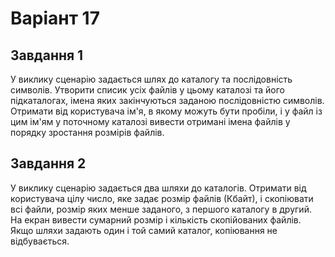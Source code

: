 # Варіант 17

## Завдання 1

У виклику сценарію задається шлях до каталогу та послідовність символів. Утворити списик усіх файлів у цьому каталозі та його підкаталогах, імена яких закінчуються заданою послідовністю символів. Отримати від користувача ім'я, в якому можуть бути пробіли, і у файл із цим ім'ям у поточному каталозі вивести отримані імена файлів у порядку зростання розмірів файлів.

## Завдання 2

У виклику сценарію задається два шляхи до каталогів. Отримати від користувача цілу число, яке задає розмір файлів (Кбайт), і скопіювати всі файли, розмір яких менше заданого, з першого каталогу в другий. На екран вивести сумарний розмір і кількість скопійованих файлів. Якщо шляхи задають один і той самий каталог, копіювання не відбувається.

